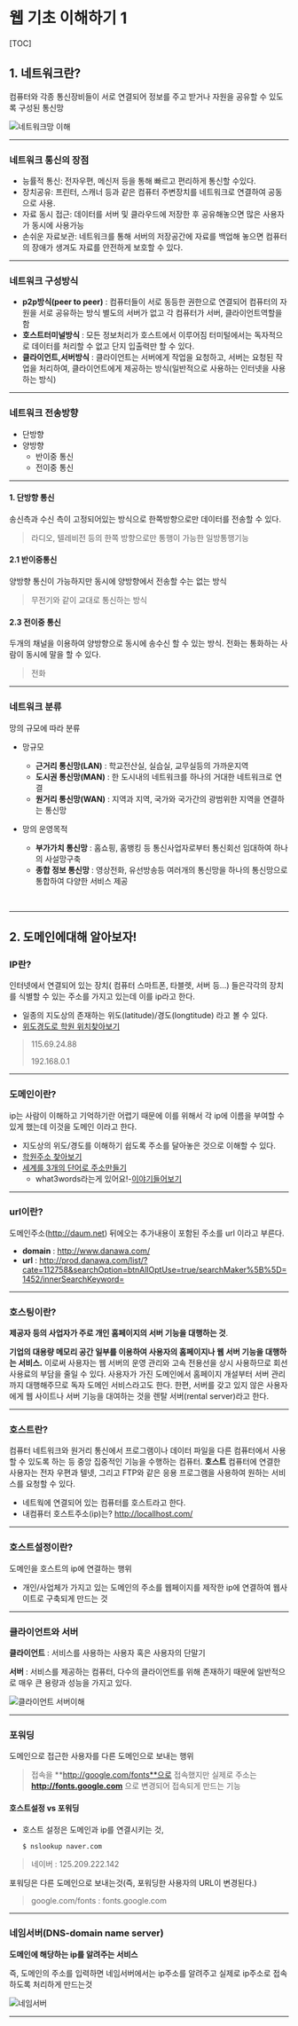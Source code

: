 # 웹 기초 이해하기 1

[TOC]

## 1. 네트워크란?

컴퓨터와 각종 통신장비들이 서로 연결되어 정보를 주고 받거나 자원을 공유할 수 있도록 구성된 통신망

![네트워크망 이해](./img/business_network.jpg)



------

### 네트워크 통신의 장점

- 능률적 통신: 전자우편, 메신저 등을 통해 빠르고 편리하게 통신할 수있다.
- 장치공유: 프린터, 스캐너 등과 같은 컴퓨터 주변장치를 네트워크로 연결하여 공동으로 사용.
- 자료 동시 접근: 데이터를 서버 및 클라우드에 저장한 후 공유해놓으면 많은 사용자가 동시에 사용가능
- 손쉬운 자료보관: 네트워크를 통해 서버의 저장공간에 자료를 백업해 놓으면 컴퓨터의 장애가 생겨도 자료를 안전하게 보호할 수 있다.

------

### 네트워크 구성방식

- **p2p방식(peer to peer)** : 컴퓨터들이 서로 동등한 권한으로 연결되어 컴퓨터의 자원을 서로 공유하는 방식
  별도의 서버가 없고 각 컴퓨터가 서버, 클라이언트역할을 함
- **호스트터미널방식** : 모든 정보처리가 호스트에서 이루어짐 터미털에서는 독자적으로 데이터를 처리할 수 없고 단지 입출력만 할 수 있다.
- **클라이언트,서버방식** : 클라이언트는 서버에게 작업을 요청하고, 서버는 요청된 작업을 처리하여, 클라이언트에게 제공하는 방식(일반적으로 사용하는 인터넷을 사용하는 방식)



---

### 네트워크 전송방향

- 단방향
- 양방향
  - 반이중 통신
  - 전이중 통신

------

#### 1. 단방향 통신

송신측과 수신 측이 고정되어있는 방식으로 한쪽방향으로만 데이터를 전송할 수 있다.

> 라디오, 텔레비전 등의 한쪽 방향으로만 통행이 가능한 일방통행기능

#### 2.1 반이중통신

양방향 통신이 가능하지만 동시에 양방향에서 전송할 수는 없는 방식

> 무전기와 같이 교대로 통신하는 방식

#### 2.3 전이중 통신

두개의 채널을 이용하여 양방향으로 동시에 송수신 할 수 있는 방식.
전화는 통화하는 사람이 동시에 말을 할 수 있다.

> 전화



------

### 네트워크 분류

망의 규모에 따라 분류

- 망규모

  - **근거리 통신망(LAN)** : 학교전산실, 실습실, 교무실등의 가까운지역
  - **도시권 통신망(MAN)** : 한 도시내의 네트워크를 하나의 거대한 네트워크로 연결
  - **원거리 통신망(WAN)** : 지역과 지역, 국가와 국가간의 광범위한 지역을 연결하는 통신망

- 망의 운영목적

  - **부가가치 통신망** : 홈쇼핑, 홈뱅킹 등 통신사업자로부터 통신회선 임대하여 하나의 사설망구축
  - **종합 정보 통신망** : 영상전화, 유선방송등 여러개의 통신망을 하나의 통신망으로 통합하여 다양한 서비스 제공

  ​

---

## 2. 도메인에대해 알아보자!

### IP란?

인터넷에서 연결되어 있는 장치( 컴퓨터 스마트폰, 타블렛, 서버 등…) 들은각각의 장치를 식별할 수 있는 주소를 가지고 있는데 이를 ip라고 한다.

- 일종의 지도상의 존재하는 위도(latitude)/경도(longtitude) 라고 볼 수 있다.
- [위도경도로 학원 위치찾아보기](https://www.google.com/maps/place/%EA%B7%B8%EB%A6%B0%EC%BB%B4%ED%93%A8%ED%84%B0%EC%95%84%ED%8A%B8%ED%95%99%EC%9B%90+%EC%88%98%EC%9B%90%EC%BA%A0%ED%8D%BC%EC%8A%A4/@37.267076,127.000759,17z/data=!3m1!4b1!4m5!3m4!1s0x357b431949018737:0x894cec2bd06a3a89!8m2!3d37.2670718!4d127.0029477?hl=ko-KR)

> 115.69.24.88
>
> 192.168.0.1



---

### 도메인이란?

ip는 사람이 이해하고 기억하기란 어렵기 때문에 이를 위해서 각 ip에 이름을 부여할 수 있게 했는데 이것을 도메인 이라고 한다.

- 지도상의 위도/경도를 이해하기 쉽도록 주소를 달아놓은 것으로 이해할 수 있다.
- [학원주소 찾아보기](http://www.juso.go.kr/openIndexPage.do)
- [세계를 3개의 단어로 주소만들기](https://what3words.com/)
  - what3words라는게 있어요!-[이야기들어보기](http://www.bloter.net/archives/257156)


---

### url이란?

도메인주소(http://daum.net) 뒤에오는 추가내용이 포함된 주소를 
url 이라고 부른다.

- **domain** : http://www.danawa.com/
- **url** : http://prod.danawa.com/list/?cate=112758&searchOption=btnAllOptUse=true/searchMaker%5B%5D=1452/innerSearchKeyword=



---

### 호스팅이란?

**제공자 등의 사업자가 주로 개인 홈페이지의 서버 기능을 대행하는 것**.

 **기업의 대용량 메모리 공간 일부를 이용하여 사용자의 홈페이지나 웹 서버 기능을 대행하는 서비스.** 
이로써 사용자는 웹 서버의 운영 관리와 고속 전용선을 상시 사용하므로 회선 사용료의 부담을 줄일 수 있다. 
사용자가 가진 도메인에서 홈페이지 개설부터 서버 관리까지 대행해주므로 독자 도메인 서비스라고도 한다. 
한편, 서버를 갖고 있지 않은 사용자에게 웹 사이트나 서버 기능을 대여하는 것을 렌탈 서버(rental server)라고 한다.



---

### 호스트란?

컴퓨터 네트워크와 원거리 통신에서 프로그램이나 데이터 파일을 다른 컴퓨터에서 사용할 수 있도록 하는 등 중앙 집중적인 기능을 수행하는 컴퓨터. 
**호스트** 컴퓨터에 연결한 사용자는 전자 우편과 텔넷, 그리고 FTP와 같은 응용 프로그램을 사용하여 원하는 서비스를 요청할 수 있다.

- 네트웍에 연결되어 있는 컴퓨터를 호스트라고 한다.
- 내컴퓨터 호스트주소(ip)는? <http://locallhost.com/>



---

### 호스트설정이란?

도메인을 호스트의 ip에 연결하는 행위

- 개인/사업체가 가지고 있는 도메인의 주소를 웹페이지를 제작한 ip에 연결하여 웹사이트로 구축되게 만드는 것




---

### 클라이언트와 서버

**클라이언트** : 서비스를 사용하는 사용자 혹은 사용자의 단말기

**서버** : 서비스를 제공하는 컴퓨터, 다수의 클라이언트를 위해 존재하기 때문에 일반적으로 매우 큰 용량과 성능을 가지고 있다.

![클라이언트 서버이해](./img/Client-server-model.svg.png)



---

### 포워딩

도메인으로 접근한 사용자를 다른 도메인으로 보내는 행위

> 접속을 **http://google.com/fonts**으로 접속했지만 실제로 주소는
> **http://fonts.google.com** 으로 변경되어 접속되게 만드는 기능

#### 호스트설정 vs 포워딩

- 호스트 설정은 도메인과 ip를 연결시키는 것,

  ```shell
  $ nslookup naver.com
  ```

> 네이버 : 125.209.222.142

포워딩은 다른 도메인으로 보내는것(즉, 포워딩한 사용자의 URL이 변경된다.)

> google.com/fonts : fonts.google.com



---

### 네임서버(DNS-domain name server)

**도메인에 해당하는 ip를 알려주는 서비스**

즉, 도메인의 주소를 입력하면 네임서버에서는 ip주소를 알려주고
실제로 ip주소로 접속하도록 처리하게 만드는것

![네임서버](./img/nameserver.png)



---



